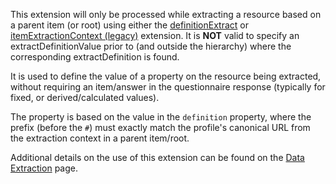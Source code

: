 This extension will only be processed while extracting a resource based on a parent item (or root) using either the [definitionExtract](StructureDefinition-sdc-questionnaire-definitionExtract.html) or [itemExtractionContext (legacy)](StructureDefinition-sdc-questionnaire-itemExtractionContext.html) extension. It is <strong>NOT</strong> valid to specify an extractDefinitionValue prior to (and outside the hierarchy) where the corresponding extractDefinition is found.

It is used to define the value of a property on the resource being extracted, without requiring an item/answer in the questionnaire response (typically for fixed, or derived/calculated values).

The property is based on the value in the `definition` property, where the prefix (before the `#`) must exactly match the profile's canonical URL from the extraction context in a parent item/root.

Additional details on the use of this extension can be found on the [Data Extraction](extraction.html#definition-based-extraction) page.
